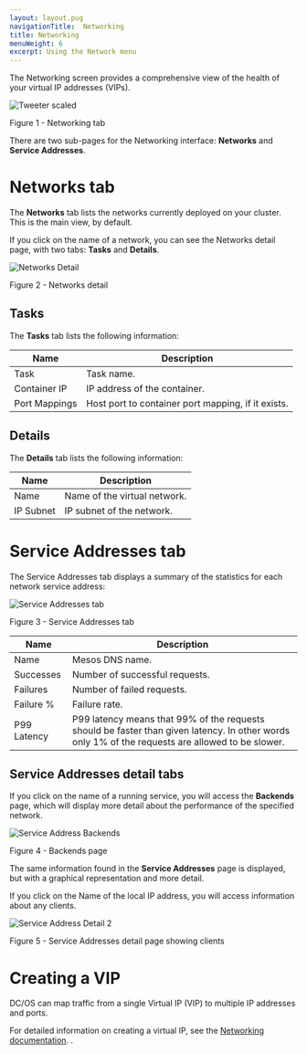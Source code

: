 ```yaml
---
layout: layout.pug
navigationTitle:  Networking
title: Networking
menuWeight: 6
excerpt: Using the Network menu
---
```


The Networking screen provides a comprehensive view of the health of your virtual IP addresses (VIPs).


![Tweeter scaled](/mesosphere/dcos/2.1/img/GUI-Networking-Main.png)

Figure 1 - Networking tab

There are two sub-pages for the Networking interface: **Networks** and **Service Addresses**.

# Networks tab

The **Networks** tab lists the networks currently deployed on your cluster. This is the main view, by default. 

If you click on the name of a network, you can see the Networks detail page, with two tabs: **Tasks** and **Details**.

![Networks Detail](/mesosphere/dcos/2.1/img/GUI-Networking-Networks-Detail.png)

Figure 2 - Networks detail

## Tasks

The **Tasks** tab lists the following information:

| Name | Description |
|---------|--------------|
| Task | Task name.  |
| Container IP |    IP address of the container.     |
| Port Mappings |  Host port to container port mapping, if it exists.      |

## Details

The **Details** tab lists the following information:

| Name | Description |
|---------|--------------|
| Name |  Name of the virtual network.  |
| IP Subnet |    IP subnet of the network.    |

# Service Addresses tab

The Service Addresses tab displays a summary of the statistics for each network service address:

![Service Addresses tab](/mesosphere/dcos/2.1/img/GUI-Networking-Service-Addresses-Main.png)

Figure 3 - Service Addresses tab

| Name | Description |
|---------|--------------|
| Name | Mesos DNS name.  |
| Successes |  Number of successful requests.      |
| Failures | Number of failed requests. |
| Failure % | Failure rate. |
| P99 Latency | P99 latency means that 99% of the requests should be faster than given latency. In other words only 1% of the requests are allowed to be slower.  |

## Service Addresses detail tabs

If you click on the name of a running service, you will access the **Backends** page, which will display more detail about the performance of the specified network.  

![Service Address Backends](/mesosphere/dcos/2.1/img/GUI-Networking-Service-Addresses-Backends.png)

Figure 4 - Backends page

The same information found in the **Service Addresses** page is displayed, but with a graphical representation and more detail.

If you click on the Name of the local IP address, you will access information about any clients.

![Service Address Detail 2](/mesosphere/dcos/2.1/img/GUI-Networking-Service-Addresses-Detail.png)

Figure 5 - Service Addresses detail page showing clients


# Creating a VIP

DC/OS can map traffic from a single Virtual IP (VIP) to multiple IP addresses and ports. 

For detailed information on creating a virtual IP, see the [Networking documentation](/mesosphere/dcos/2.1/networking/load-balancing-vips/virtual-ip-addresses/#creating-a-vip).
.